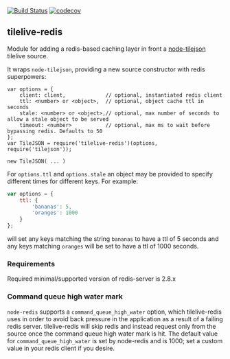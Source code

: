 [![Build Status](https://travis-ci.com/mapbox/tilelive-redis.png?branch=master)](https://travis-ci.com/mapbox/tilelive-redis)
[![codecov](https://codecov.io/gh/mapbox/tilelive-redis/branch/master/graph/badge.svg)](https://codecov.io/gh/mapbox/tilelive-redis)

tilelive-redis
--------------
Module for adding a redis-based caching layer in front a [node-tilejson](https://github.com/mapbox/node-tilejson) tilelive source.

It wraps `node-tilejson`, providing a new source constructor with redis superpowers:

    var options = {
        client: client,             // optional, instantiated redis client
        ttl: <number> or <object>,  // optional, object cache ttl in seconds
        stale: <number> or <object>,// optional, max number of seconds to allow a stale object to be served
        timeout: <number>           // optional, max ms to wait before bypassing redis. Defaults to 50
    };
    var TileJSON = require('tilelive-redis')(options, require('tilejson'));

    new TileJSON( ... )

For `options.ttl` and `options.stale` an object may be provided to specify
different times for different keys. For example:

```js
var options = {
    ttl: {
        'bananas': 5,
        'oranges': 1000
    }
};
```

will set any keys matching the string `bananas` to have a ttl of 5 seconds and
any keys matching `oranges` will be set to have a ttl of 1000 seconds.

### Requirements

Required minimal/supported version of redis-server is 2.8.x

### Command queue high water mark

`node-redis` supports a `command_queue_high_water` option, which tilelive-redis
uses in order to avoid back pressure in the application as a result of a failing
redis server.  tilelive-redis will skip redis and instead request only from the
source once the command queue high water mark is hit.  The default value for
`command_queue_high_water` is set by node-redis and is 1000; set a custom value
in your redis client if you desire.
